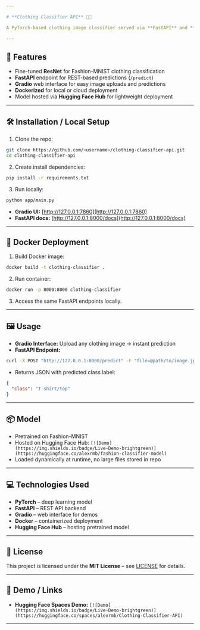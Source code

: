 ```yaml
---

# **Clothing Classifier API** 👕👗

A PyTorch-based clothing image classifier served via **FastAPI** and **Gradio**, capable of predicting Fashion-MNIST categories. This project demonstrates model training, deployment, and web-based interaction.

---
```


## **🚀 Features**

* Fine-tuned **ResNet** for Fashion-MNIST clothing classification
* **FastAPI** endpoint for REST-based predictions (`/predict`)
* **Gradio** web interface for easy image uploads and predictions
* **Dockerized** for local or cloud deployment
* Model hosted via **Hugging Face Hub** for lightweight deployment

---

## **🛠 Installation / Local Setup**

1. Clone the repo:

```bash
git clone https://github.com/<username>/clothing-classifier-api.git
cd clothing-classifier-api
```

2. Create install dependencies:

```bash
pip install -r requirements.txt
```

3. Run locally:

```bash
python app/main.py
```

* **Gradio UI:** [http://127.0.0.1:7860](http://127.0.0.1:7860)
* **FastAPI docs:** [http://127.0.0.1:8000/docs](http://127.0.0.1:8000/docs)

---

## **🐳 Docker Deployment**

1. Build Docker image:

```bash
docker build -t clothing-classifier .
```

2. Run container:

```bash
docker run -p 8000:8000 clothing-classifier
```

3. Access the same FastAPI endpoints locally.

---

## **🖼 Usage**

* **Gradio Interface:** Upload any clothing image → instant prediction
* **FastAPI Endpoint:**

```bash
curl -X POST "http://127.0.0.1:8000/predict" -F "file=@path/to/image.jpg"
```

* Returns JSON with predicted class label:

```json
{
  "class": "T-shirt/top"
}
```

---

## **📦 Model**

* Pretrained on Fashion-MNIST
* Hosted on Hugging Face Hub: `[![Demo](https://img.shields.io/badge/Live-Demo-brightgreen)](https://huggingface.co/alexrmb/fashion-classifier-model)`
* Loaded dynamically at runtime, no large files stored in repo

---

## **💻 Technologies Used**

* **PyTorch** – deep learning model
* **FastAPI** – REST API backend
* **Gradio** – web interface for demos
* **Docker** – containerized deployment
* **Hugging Face Hub** – hosting pretrained model

---

## **📝 License**

This project is licensed under the **MIT License** – see [LICENSE](LICENSE) for details.

---

## **📌 Demo / Links**

* **Hugging Face Spaces Demo:** `[![Demo](https://img.shields.io/badge/Live-Demo-brightgreen)](https://huggingface.co/spaces/alexrmb/Clothing-Classifier-API)`

---
